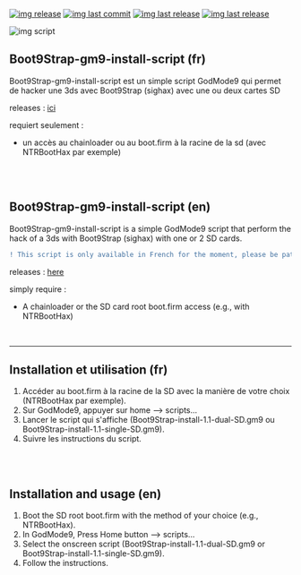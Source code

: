 [![img release](https://img.shields.io/github/release-date/Ooggle/Boot9Strap-gm9-install-script.svg?sanitize=true&color=blue)](#)
[![img last commit](https://img.shields.io/github/last-commit/Ooggle/Boot9Strap-gm9-install-script.svg)](#)
[![img last release](https://img.shields.io/github/release/Ooggle/Boot9Strap-gm9-install-script.svg?color=red)](#)
[![img last release](https://img.shields.io/twitter/follow/Ooggule.svg?style=social)](https://twitter.com/Ooggle_)

![img script](https://i.imgur.com/LnI1X0J.png)


## Boot9Strap-gm9-install-script (fr)
Boot9Strap-gm9-install-script est un simple script GodMode9 qui permet de hacker une 3ds avec Boot9Strap (sighax) avec une ou deux cartes SD

releases : [ici](https://github.com/Ooggle/Boot9Strap-gm9-install-script/releases)

requiert seulement :
- un accès au chainloader ou au boot.firm à la racine de la sd (avec NTRBootHax par exemple)

<br><br>

## Boot9Strap-gm9-install-script (en)
Boot9Strap-gm9-install-script is a simple GodMode9 script that perform the hack of a 3ds with Boot9Strap (sighax) with one or 2 SD cards.
```diff
! This script is only available in French for the moment, please be patient for the English version. Thanks!
```

releases : [here](https://github.com/Ooggle/Boot9Strap-gm9-install-script/releases)

simply require :
- A chainloader or the SD card root boot.firm access (e.g., with NTRBootHax)

<br><hr>

## Installation et utilisation (fr)

1. Accéder au boot.firm à la racine de la SD avec la manière de votre choix (NTRBootHax par exemple).
2. Sur GodMode9, appuyer sur home --> scripts...
3. Lancer le script qui s'affiche (Boot9Strap-install-1.1-dual-SD.gm9 ou Boot9Strap-install-1.1-single-SD.gm9).
4. Suivre les instructions du script.

<br><br>

## Installation and usage (en)

1. Boot the SD root boot.firm with the method of your choice (e.g., NTRBootHax).
2. In GodMode9, Press Home button --> scripts...
3. Select the onscreen script (Boot9Strap-install-1.1-dual-SD.gm9 or Boot9Strap-install-1.1-single-SD.gm9).
4. Follow the instructions.
